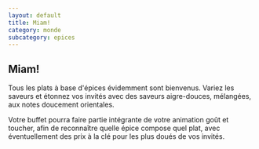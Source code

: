```yaml
---
layout: default
title: Miam!
category: monde
subcategory: epices
---
```


## Miam!

Tous les plats à base d'épices évidemment sont bienvenus. Variez les saveurs et étonnez vos invités avec des saveurs aigre-douces, mélangées, aux notes doucement orientales.

Votre buffet pourra faire partie intégrante de votre animation goût et toucher, afin de reconnaître quelle épice compose quel plat, avec éventuellement des prix à la clé pour les plus doués de vos invités.
